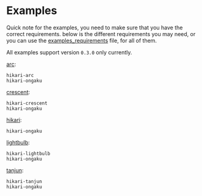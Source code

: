 # Examples

Quick note for the examples, you need to make sure that you have the correct requirements. below is the different requirements you may need, or you can use the [examples_requirements](./examples_requirements.txt) file, for all of them.

All examples support version `0.3.0` only currently.

[arc](./arc.py): 

```requirements
hikari-arc
hikari-ongaku
```

[crescent](./crescent.py):

```requirements
hikari-crescent
hikari-ongaku
```

[hikari](./hikari.py):

```requirements
hikari-ongaku
```

[lightbulb](./lightbulb.py):

```requirements
hikari-lightbulb
hikari-ongaku
```

[tanjun](./tanjun.py):

```requirements
hikari-tanjun
hikari-ongaku
```

